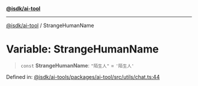 [**@isdk/ai-tool**](../README.md)

***

[@isdk/ai-tool](../globals.md) / StrangeHumanName

# Variable: StrangeHumanName

> `const` **StrangeHumanName**: `"陌生人"` = `'陌生人'`

Defined in: [@isdk/ai-tools/packages/ai-tool/src/utils/chat.ts:44](https://github.com/isdk/ai-tool.js/blob/d0765f898f217d97c57c6949502b4a7bef5dce5e/src/utils/chat.ts#L44)
